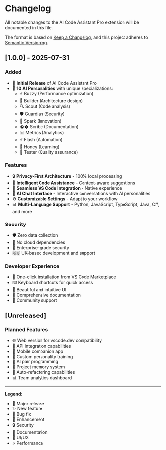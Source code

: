 # Changelog

All notable changes to the AI Code Assistant Pro extension will be documented in this file.

The format is based on [Keep a Changelog](https://keepachangelog.com/en/1.0.0/),
and this project adheres to [Semantic Versioning](https://semver.org/spec/v2.0.0.html).

## [1.0.0] - 2025-07-31

### Added
- 🎉 **Initial Release** of AI Code Assistant Pro
- 🤖 **10 AI Personalities** with unique specializations:
  - ⚡ Buzzy (Performance optimization)
  - 🔨 Builder (Architecture design)
  - 🔍 Scout (Code analysis)
  - 🛡️ Guardian (Security)
  - 🎨 Spark (Innovation)
  - �� Scribe (Documentation)
  - 📊 Metrics (Analytics)
  - ⚡ Flash (Automation)
  - 🍯 Honey (Learning)
  - 🧪 Tester (Quality assurance)

### Features
- 🔒 **Privacy-First Architecture** - 100% local processing
- 🧠 **Intelligent Code Assistance** - Context-aware suggestions
- 🔄 **Seamless VS Code Integration** - Native experience
- 💬 **AI Chat Interface** - Interactive conversations with AI personalities
- ⚙️ **Customizable Settings** - Adapt to your workflow
- 📊 **Multi-Language Support** - Python, JavaScript, TypeScript, Java, C#, and more

### Security
- 🛡️ Zero data collection
- 🔐 No cloud dependencies
- 🏢 Enterprise-grade security
- 🇬🇧 UK-based development and support

### Developer Experience
- 🚀 One-click installation from VS Code Marketplace
- ⌨️ Keyboard shortcuts for quick access
- 🎨 Beautiful and intuitive UI
- 📖 Comprehensive documentation
- 🤝 Community support

## [Unreleased]

### Planned Features
- 🌐 Web version for vscode.dev compatibility
- 🔌 API integration capabilities
- 📱 Mobile companion app
- 🎯 Custom personality training
- 🤖 AI pair programming
- 🧠 Project memory system
- 🔄 Auto-refactoring capabilities
- 📊 Team analytics dashboard

---

**Legend:**
- 🎉 Major release
- ✨ New feature
- 🐛 Bug fix
- 🔧 Enhancement
- 🔒 Security
- 📖 Documentation
- 🎨 UI/UX
- ⚡ Performance
